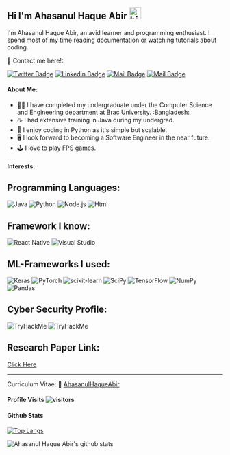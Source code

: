 ## Hi I'm Ahasanul Haque Abir <img src="https://user-images.githubusercontent.com/1303154/88677602-1635ba80-d120-11ea-84d8-d263ba5fc3c0.gif" width="28px" alt="hi">

I'm Ahasanul Haque Abir, an avid learner and programming enthusiast. I spend most of my time reading documentation or watching tutorials about coding.

:incoming_envelope: Contact me here!:

[![Twitter Badge](https://img.shields.io/badge/-@Abir_DRZ-1ca0f1?style=flat&labelColor=1ca0f1&logo=twitter&logoColor=white&link=https://twitter.com/Abir_DRZ)](https://twitter.com/Abir_DRZ) [![Linkedin Badge](https://img.shields.io/badge/-ahasanabir-0e76a8?style=flat&labelColor=0e76a8&logo=linkedin&logoColor=white)](https://www.linkedin.com/in/ahasanabir/) [![Mail Badge](https://img.shields.io/badge/-@ahasan_abir-e84393?style=flat&labelColor=e84393&logo=instagram&logoColor=white)](https://www.instagram.com/ahasan_abir/) [![Mail Badge](https://img.shields.io/badge/-ahasanul.haque.abir@g.bracu.ac.bd-c0392b?style=flat&labelColor=c0392b&logo=gmail&logoColor=white)](mailto:ahasanul.haque.abir@g.bracu.ac.bd)

#### About Me:
- 🧑‍🎓 I have completed my undergraduate under the Computer Science and Engineering department at Brac University. :Bangladesh: 
- :coffee: I had extensive training in Java during my undergrad.
- :snake: I enjoy coding in Python as it's simple but scalable.
- :desktop_computer: I look forward to becoming a Software Engineer in the near future.
- :joystick: I love to play FPS games.

#### Interests:

## Programming Languages:

![Java](https://img.shields.io/badge/java-%23ED8B00.svg?style=for-the-badge&logo=java&logoColor=white)
![Python](https://img.shields.io/badge/python-3670A0?style=for-the-badge&logo=python&logoColor=ffdd54)
![Node.js](https://img.shields.io/badge/Node.js-43853D?style=for-the-badge&logo=node.js&logoColor=white)
![Html](https://img.shields.io/badge/HTML-239120?style=for-the-badge&logo=html5&logoColor=white)


## Framework I know:

![React Native](https://img.shields.io/badge/react_native-%2320232a.svg?style=for-the-badge&logo=react&logoColor=%2361DAFB)
![Visual Studio](https://img.shields.io/badge/Visual%20Studio-5C2D91.svg?style=for-the-badge&logo=visual-studio&logoColor=white)

## ML-Frameworks I used:

![Keras](https://img.shields.io/badge/Keras-%23D00000.svg?style=for-the-badge&logo=Keras&logoColor=white)
![PyTorch](https://img.shields.io/badge/PyTorch-%23EE4C2C.svg?style=for-the-badge&logo=PyTorch&logoColor=white)
![scikit-learn](https://img.shields.io/badge/scikit--learn-%23F7931E.svg?style=for-the-badge&logo=scikit-learn&logoColor=white)
![SciPy](https://img.shields.io/badge/SciPy-%230C55A5.svg?style=for-the-badge&logo=scipy&logoColor=%white)
![TensorFlow](https://img.shields.io/badge/TensorFlow-%23FF6F00.svg?style=for-the-badge&logo=TensorFlow&logoColor=white)
![NumPy](https://img.shields.io/badge/numpy-%23013243.svg?style=for-the-badge&logo=numpy&logoColor=white)
![Pandas](https://img.shields.io/badge/pandas-%23150458.svg?style=for-the-badge&logo=pandas&logoColor=white)

## Cyber Security Profile:
<img src="https://tryhackme-badges.s3.amazonaws.com/Ahasanul.Haque.png" alt="TryHackMe">
<script src="https://tryhackme.com/badge/2416720"></script>
<img src="https://tryhackme.com/badge/2416720" alt="TryHackMe">

## Research Paper Link:
[Click Here](https://doi.org/10.1007/978-981-19-1607-6_74)

---

Curriculum Vitae: :memo: [AhasanulHaqueAbir](https://github.com/AhasanAbir/Resume/blob/main/AhasanulHaqueAbir.pdf)

#### Profile Visits ![visitors](https://visitor-badge.glitch.me/badge?page_id=AhasanAbir.AhasanAbir)


#### Github Stats

[![Top Langs](https://github-readme-stats.vercel.app/api/top-langs/?username=AhasanAbir&hide=java,html,css&theme=dracula)](https://github.com/anuraghazra/github-readme-stats)

![Ahasanul Haque Abir's github stats](https://github-readme-stats.vercel.app/api?username=AhasanAbir&count_private=true&theme=tokyonight&hide=contribs,prs)

</details>
